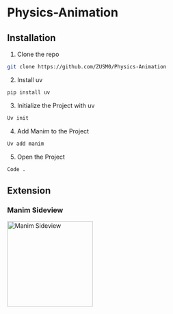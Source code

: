 # Physics-Animation
## Installation

1. Clone the repo
```sh
git clone https://github.com/ZUSM0/Physics-Animation
```

2. Install uv
```sh
pip install uv
```

3. Initialize the Project with uv
```sh
Uv init
```

4. Add Manim to the Project
```sh
Uv add manim
```

5. Open the Project
```sh
Code .
```

## Extension
### Manim Sideview
<img src="https://rickaym.gallerycdn.vsassets.io/extensions/rickaym/manim-sideview/0.2.16/1730436193999/Microsoft.VisualStudio.Services.Icons.Default" alt="Manim Sideview" width="200"/>